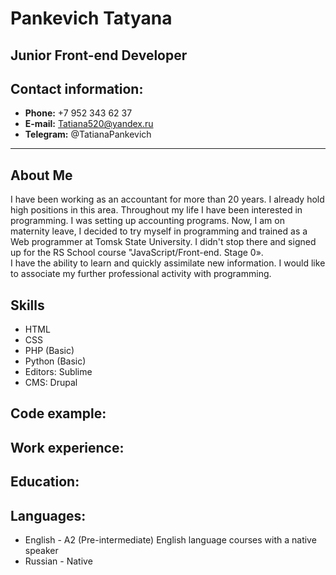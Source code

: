 # **Pankevich Tatyana** #
## **Junior Front-end Developer** ##
## Contact information: ##
* **Phone:** +7 952 343 62 37  <br/>
* **E-mail:** Tatiana520@yandex.ru  <br/>
* **Telegram:** @TatianaPankevich
***
## About Me ##
I have been working as an accountant for more than 20 years. I already hold high positions in this area. Throughout my life I have been interested in programming. I was setting up accounting programs. Now, I am on maternity leave, I decided to try myself in programming and trained as a Web programmer at Tomsk State University. I didn't stop there and signed up for the RS School course "JavaScript/Front-end. Stage 0».  <br/>
I have the ability to learn and quickly assimilate new information. I would like to associate my further professional activity with programming.
## Skills ##
* HTML
* CSS
* PHP (Basic)
* Python (Basic)
* Editors: Sublime
* CMS: Drupal
## Code example: ##
## Work experience: ##
## Education: ##
## Languages: ##
* English - A2 (Pre-intermediate) English language courses with a native speaker
* Russian - Native